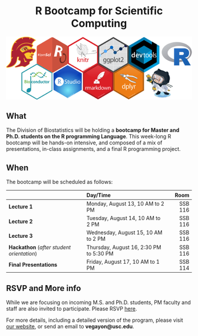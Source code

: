<div align="center">

# R Bootcamp for Scientific Computing

<img src="../fig/hex-stickers.png" width="600px">

</div>
 
## What

The Division of Biostatistics will be holding a **bootcamp for Master and Ph.D. students on the R programming Language**. This week-long R bootcamp will be hands-on intensive, and composed of a mix of presentations, in-class assignments, and a final R programming project.

## When

The bootcamp will be scheduled as follows:

|    | Day/Time | Room |
|:---|:---|---:|
| **Lecture 1** | Monday, August 13, 10 AM to 2 PM | SSB 116 |
| **Lecture 2** | Tuesday, August 14, 10 AM to 2 PM | SSB 116|
| **Lecture 3** | Wednesday, August 15, 10 AM to 2 PM | SSB 116|
| **Hackathon** (*after student orientation*) | Thursday, August 16, 2:30 PM to 5:30 PM | SSB 116|
| **Final Presentations** | Friday, August 17, 10 AM to 1 PM | SSB 114|

## RSVP and More info

While we are focusing on incoming M.S. and Ph.D. students, PM faculty and staff are also invited to participate. Please RSVP [here](http://bit.ly/2KQCt55). 

For more details, including a detailed version of the program, please visit [our website](https://github.com/USCbiostats/rbootcamp), or send an email to **vegayon\@usc.edu**.

